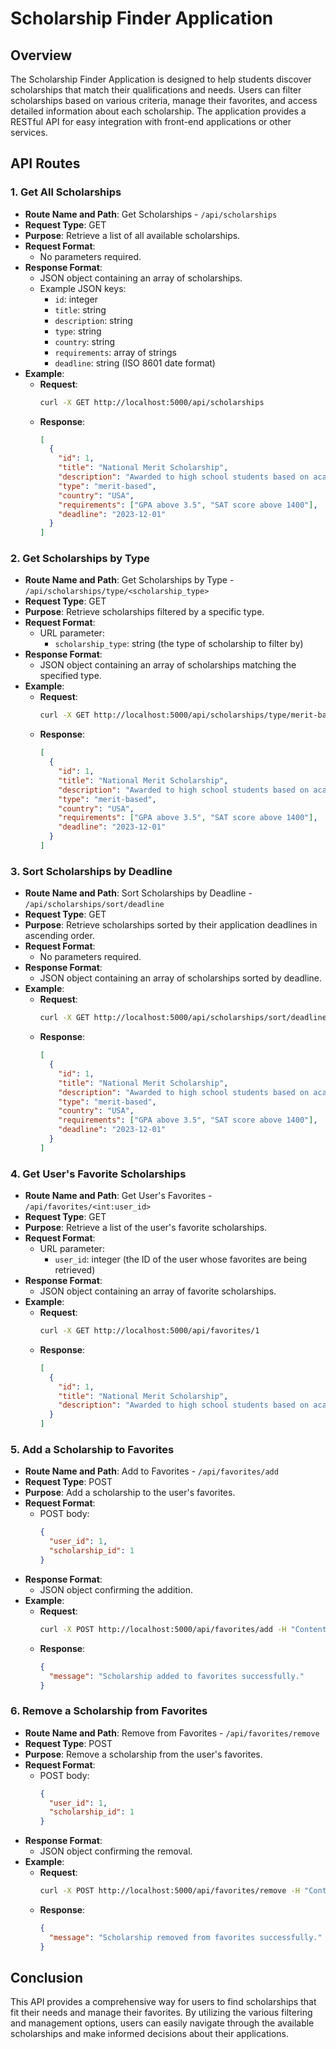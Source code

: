 # Scholarship Finder Application

## Overview
The Scholarship Finder Application is designed to help students discover scholarships that match their qualifications and needs. Users can filter scholarships based on various criteria, manage their favorites, and access detailed information about each scholarship. The application provides a RESTful API for easy integration with front-end applications or other services.

## API Routes

### 1. Get All Scholarships
- **Route Name and Path**: Get Scholarships - `/api/scholarships`
- **Request Type**: GET
- **Purpose**: Retrieve a list of all available scholarships.
- **Request Format**: 
  - No parameters required.
- **Response Format**: 
  - JSON object containing an array of scholarships.
  - Example JSON keys:
    - `id`: integer
    - `title`: string
    - `description`: string
    - `type`: string
    - `country`: string
    - `requirements`: array of strings
    - `deadline`: string (ISO 8601 date format)
- **Example**:
  - **Request**: 
    ```bash
    curl -X GET http://localhost:5000/api/scholarships
    ```
  - **Response**:
    ```json
    [
      {
        "id": 1,
        "title": "National Merit Scholarship",
        "description": "Awarded to high school students based on academic achievement.",
        "type": "merit-based",
        "country": "USA",
        "requirements": ["GPA above 3.5", "SAT score above 1400"],
        "deadline": "2023-12-01"
      }
    ]
    ```

### 2. Get Scholarships by Type
- **Route Name and Path**: Get Scholarships by Type - `/api/scholarships/type/<scholarship_type>`
- **Request Type**: GET
- **Purpose**: Retrieve scholarships filtered by a specific type.
- **Request Format**: 
  - URL parameter:
    - `scholarship_type`: string (the type of scholarship to filter by)
- **Response Format**: 
  - JSON object containing an array of scholarships matching the specified type.
- **Example**:
  - **Request**: 
    ```bash
    curl -X GET http://localhost:5000/api/scholarships/type/merit-based
    ```
  - **Response**:
    ```json
    [
      {
        "id": 1,
        "title": "National Merit Scholarship",
        "description": "Awarded to high school students based on academic achievement.",
        "type": "merit-based",
        "country": "USA",
        "requirements": ["GPA above 3.5", "SAT score above 1400"],
        "deadline": "2023-12-01"
      }
    ]
    ```

### 3. Sort Scholarships by Deadline
- **Route Name and Path**: Sort Scholarships by Deadline - `/api/scholarships/sort/deadline`
- **Request Type**: GET
- **Purpose**: Retrieve scholarships sorted by their application deadlines in ascending order.
- **Request Format**: 
  - No parameters required.
- **Response Format**: 
  - JSON object containing an array of scholarships sorted by deadline.
- **Example**:
  - **Request**: 
    ```bash
    curl -X GET http://localhost:5000/api/scholarships/sort/deadline
    ```
  - **Response**:
    ```json
    [
      {
        "id": 1,
        "title": "National Merit Scholarship",
        "description": "Awarded to high school students based on academic achievement.",
        "type": "merit-based",
        "country": "USA",
        "requirements": ["GPA above 3.5", "SAT score above 1400"],
        "deadline": "2023-12-01"
      }
    ]
    ```

### 4. Get User's Favorite Scholarships
- **Route Name and Path**: Get User's Favorites - `/api/favorites/<int:user_id>`
- **Request Type**: GET
- **Purpose**: Retrieve a list of the user's favorite scholarships.
- **Request Format**: 
  - URL parameter:
    - `user_id`: integer (the ID of the user whose favorites are being retrieved)
- **Response Format**: 
  - JSON object containing an array of favorite scholarships.
- **Example**:
  - **Request**: 
    ```bash
    curl -X GET http://localhost:5000/api/favorites/1
    ```
  - **Response**:
    ```json
    [
      {
        "id": 1,
        "title": "National Merit Scholarship",
        "description": "Awarded to high school students based on academic achievement."
      }
    ]
    ```

### 5. Add a Scholarship to Favorites
- **Route Name and Path**: Add to Favorites - `/api/favorites/add`
- **Request Type**: POST
- **Purpose**: Add a scholarship to the user's favorites.
- **Request Format**: 
  - POST body:
    ```json
    {
      "user_id": 1,
      "scholarship_id": 1
    }
    ```
- **Response Format**: 
  - JSON object confirming the addition.
- **Example**:
  - **Request**: 
    ```bash
    curl -X POST http://localhost:5000/api/favorites/add -H "Content-Type: application/json" -d '{"user_id": 1, "scholarship_id": 1}'
    ```
  - **Response**:
    ```json
    {
      "message": "Scholarship added to favorites successfully."
    }
    ```

### 6. Remove a Scholarship from Favorites
- **Route Name and Path**: Remove from Favorites - `/api/favorites/remove`
- **Request Type**: POST
- **Purpose**: Remove a scholarship from the user's favorites.
- **Request Format**: 
  - POST body:
    ```json
    {
      "user_id": 1,
      "scholarship_id": 1
    }
    ```
- **Response Format**: 
  - JSON object confirming the removal.
- **Example**:
  - **Request**: 
    ```bash
    curl -X POST http://localhost:5000/api/favorites/remove -H "Content-Type: application/json" -d '{"user_id": 1, "scholarship_id": 1}'
    ```
  - **Response**:
    ```json
    {
      "message": "Scholarship removed from favorites successfully."
    }
    ```

## Conclusion
This API provides a comprehensive way for users to find scholarships that fit their needs and manage their favorites. By utilizing the various filtering and management options, users can easily navigate through the available scholarships and make informed decisions about their applications.
